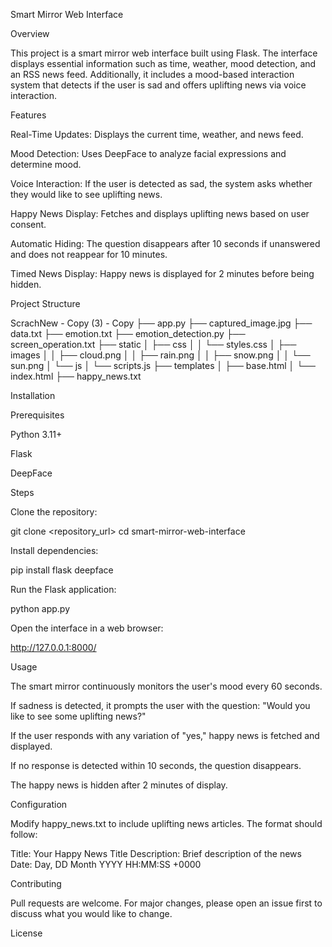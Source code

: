 Smart Mirror Web Interface

Overview

This project is a smart mirror web interface built using Flask. The interface displays essential information such as time, weather, mood detection, and an RSS news feed. Additionally, it includes a mood-based interaction system that detects if the user is sad and offers uplifting news via voice interaction.

Features

Real-Time Updates: Displays the current time, weather, and news feed.

Mood Detection: Uses DeepFace to analyze facial expressions and determine mood.

Voice Interaction: If the user is detected as sad, the system asks whether they would like to see uplifting news.

Happy News Display: Fetches and displays uplifting news based on user consent.

Automatic Hiding: The question disappears after 10 seconds if unanswered and does not reappear for 10 minutes.

Timed News Display: Happy news is displayed for 2 minutes before being hidden.

Project Structure

ScrachNew - Copy (3) - Copy
├── app.py
├── captured_image.jpg
├── data.txt
├── emotion.txt
├── emotion_detection.py
├── screen_operation.txt
├── static
│   ├── css
│   │   └── styles.css
│   ├── images
│   │   ├── cloud.png
│   │   ├── rain.png
│   │   ├── snow.png
│   │   └── sun.png
│   └── js
│       └── scripts.js
├── templates
│   ├── base.html
│   └── index.html
├── happy_news.txt

Installation

Prerequisites

Python 3.11+

Flask

DeepFace

Steps

Clone the repository:

git clone <repository_url>
cd smart-mirror-web-interface

Install dependencies:

pip install flask deepface

Run the Flask application:

python app.py

Open the interface in a web browser:

http://127.0.0.1:8000/

Usage

The smart mirror continuously monitors the user's mood every 60 seconds.

If sadness is detected, it prompts the user with the question: "Would you like to see some uplifting news?"

If the user responds with any variation of "yes," happy news is fetched and displayed.

If no response is detected within 10 seconds, the question disappears.

The happy news is hidden after 2 minutes of display.

Configuration

Modify happy_news.txt to include uplifting news articles. The format should follow:

Title: Your Happy News Title
Description: Brief description of the news
Date: Day, DD Month YYYY HH:MM:SS +0000

Contributing

Pull requests are welcome. For major changes, please open an issue first to discuss what you would like to change.

License
